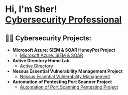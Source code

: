 <h1>Hi, I'm Sher! <br/><a href="https://www.linkedin.com/in/khan-sher/">Cybersecurity Professional</a>

<h2>👨‍💻 Cybersecurity Projects:</h2>

- <b>Microsoft Azure: SIEM & SOAR HoneyPot Project</b>
  - [Microsoft Azure: SIEM & SOAR](https://github.com/skhan207/skhan207-)
- <b>Active Directory Home Lab</b>
  - [Active Directory](https://github.com/skhan207/skhan207-3)
- <b>Nessus Essential Vulnerability Management Project</b>
  - [Nessus Essential Vulnerability Management](https://github.com/skhan207/scan)
- <b>Automation of Pentesting Port Scanner Project</b>
  - [Automation of Port Scanning Pentesting Project](https://github.com/skhan207/pentest) 






<!--
 ```diff
- text in red
+ text in green
! text in orange
# text in gray
@@ text in purple (and bold)@@
```
--!>
